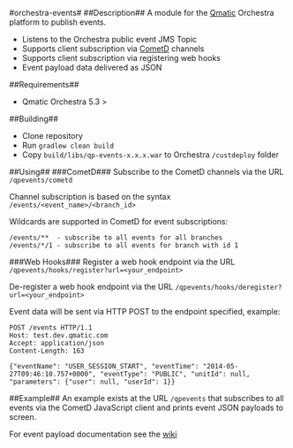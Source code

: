 #orchestra-events#
##Description##
A module for the [Qmatic](http://www.qmatic.com) Orchestra platform to publish events.

* Listens to the Orchestra public event JMS Topic  
* Supports client subscription via [CometD](http://cometd.org) channels  
* Supports client subscription via registering web hooks
* Event payload data delivered as JSON

##Requirements##
* Qmatic Orchestra 5.3 >

##Building##
* Clone repository
* Run `gradlew clean build`
* Copy `build/libs/qp-events-x.x.x.war` to Orchestra `/custdeploy` folder

##Using##
###CometD###
Subscribe to the CometD channels via the URL `/qpevents/cometd`

Channel subscription is based on the syntax `/events/<event_name>/<branch_id>`  

Wildcards are supported in CometD for event subscriptions:

	/events/**  - subscribe to all events for all branches
	/events/*/1 - subscribe to all events for branch with id 1

###Web Hooks###
Register a web hook endpoint via the URL `/qpevents/hooks/register?url=<your_endpoint>`

De-register a web hook endpoint via the URL `/qpevents/hooks/deregister?url=<your_endpoint>`

Event data will be sent via HTTP POST to the endpoint specified, example:

	POST /events HTTP/1.1
	Host: test.dev.qmatic.com
	Accept: application/json
	Content-Length: 163
	
	{"eventName": "USER_SESSION_START", "eventTime": "2014-05-27T09:46:10.757+0000", "eventType": "PUBLIC", "unitId": null, "parameters": {"user": null, "userId": 1}}

##Example##
An example exists at the URL `/qpevents` that subscribes to all events via the CometD JavaScript client
and prints event JSON payloads to screen.

For event payload documentation see the [wiki](https://github.com/qmatic/orchestra-central-events-cometd/wiki/Events)